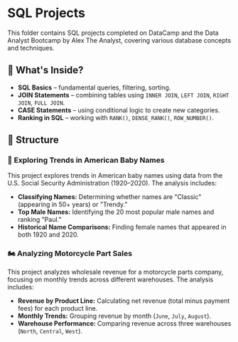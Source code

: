 # SQL Projects
This folder contains SQL projects completed on DataCamp and the Data Analyst Bootcamp by Alex The Analyst, covering various database concepts and techniques.

## 🔹 What's Inside?
- **SQL Basics** – fundamental queries, filtering, sorting.
- **JOIN Statements** – combining tables using `INNER JOIN`, `LEFT JOIN`, `RIGHT JOIN`, `FULL JOIN`.
- **CASE Statements** – using conditional logic to create new categories.
- **Ranking in SQL** – working with `RANK()`, `DENSE_RANK()`, `ROW_NUMBER()`.
  
## 📂 Structure

### 👶 Exploring Trends in American Baby Names

This project explores trends in American baby names using data from the U.S. Social Security Administration (1920–2020). The analysis includes:  
- **Classifying Names:** Determining whether names are "Classic" (appearing in 50+ years) or "Trendy."  
- **Top Male Names:** Identifying the 20 most popular male names and ranking "Paul."  
- **Historical Name Comparisons:** Finding female names that appeared in both 1920 and 2020.

### 🏍️ Analyzing Motorcycle Part Sales

This project analyzes wholesale revenue for a motorcycle parts company, focusing on monthly trends across different warehouses. The analysis includes:

- **Revenue by Product Line:** Calculating net revenue (total minus payment fees) for each product line.  
- **Monthly Trends:** Grouping revenue by month (`June`, `July`, `August`).  
- **Warehouse Performance:** Comparing revenue across three warehouses (`North`, `Central`, `West`).  

